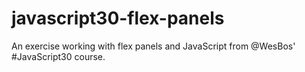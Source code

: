 # javascript30-flex-panels
An exercise working with flex panels and JavaScript from @WesBos' #JavaScript30 course.
